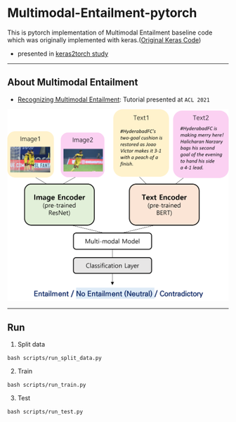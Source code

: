 # Multimodal-Entailment-pytorch

This is pytorch implementation of Multimodal Entailment baseline code which was originally implemented with keras.([Original Keras Code](https://keras.io/examples/nlp/multimodal_entailment/))

- presented in [keras2torch study](https://github.com/yookyungkho/keras2torch)

---

## About Multimodal Entailment

- [Recognizing Multimodal Entailment](https://multimodal-entailment.github.io/): Tutorial presented at `ACL 2021`

![image](https://github.com/yookyungkho/Multimodal-Entailment-pytorch/blob/main/imgs/multimodal.png)

---

## Run

1. Split data

```
bash scripts/run_split_data.py
```

2. Train

```
bash scripts/run_train.py
```

3. Test

```
bash scripts/run_test.py
```
